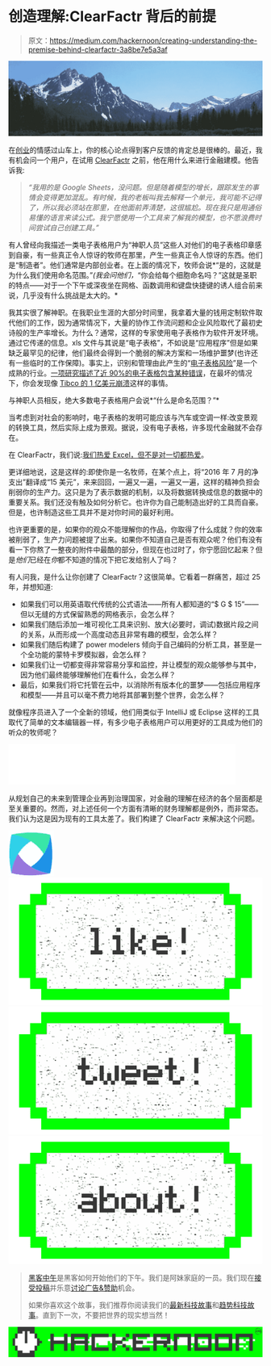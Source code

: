 # 创造理解:ClearFactr 背后的前提

> 原文：<https://medium.com/hackernoon/creating-understanding-the-premise-behind-clearfactr-3a8be7e5a3af>

![](img/35fa086b72ad0d55598abab1c474f84f.png)

在[创业](https://hackernoon.com/tagged/startup)的情感过山车上，你的核心论点得到客户反馈的肯定总是很棒的。最近，我有机会问一个用户，在试用 [ClearFactr](http://www.clearfactr.com) 之前，他在用什么来进行金融建模。他告诉我:

> *“我用的是 Google Sheets，没问题。但是随着模型的增长，跟踪发生的事情会变得更加混乱。有时候，我的老板叫我去解释一个单元，我可能不记得了，所以我必须站在那里，在他面前弄清楚，这很尴尬。现在我只是用通俗易懂的语言来读公式。我宁愿使用一个工具来了解我的模型，也不愿浪费时间尝试自己创建工具。”*

有人曾经向我描述一类电子表格用户为“神职人员”这些人对他们的电子表格印章感到自豪，有一些真正令人惊讶的牧师在那里，产生一些真正令人惊讶的东西。他们是“制造者”。他们通常是内部创业者。在上面的情况下，牧师会说*“是的，这就是为什么我们使用命名范围。”*(我会问他们，*“你会给每个细胞命名吗？”这就是圣职的特点——对于一个下午或深夜坐在网格、函数调用和键盘快捷键的诱人组合前来说，几乎没有什么挑战是太大的。*

我其实很了解神职。在我职业生涯的大部分时间里，我拿着大量的钱用定制软件取代他们的工作，因为通常情况下，大量的协作工作流问题和企业风险取代了最初史诗般的生产率增长。为什么？通常，这样的专家使用电子表格作为软件开发环境。通过它传递的信息。xls 文件与其说是“电子表格”，不如说是“应用程序”但是如果缺乏最罕见的纪律，他们最终会得到一个脆弱的解决方案和一场维护噩梦(也许还有一些临时的工作保障)。事实上，识别和管理由此产生的“[电子表格风险](http://www.eusprig.org/)”是一个成熟的行业。[一项研究描述了近 90%的电子表格包含某种错误](http://www.marketwatch.com/story/88-of-spreadsheets-have-errors-2013-04-17)，在最坏的情况下，你会发现像 [Tibco 的 1 亿美元崩溃](http://blogs.wsj.com/moneybeat/2014/10/16/spreadsheet-mistake-costs-tibco-shareholders-100-million/)这样的事情。

与神职人员相反，绝大多数电子表格用户会说*“什么是命名范围？”*

当考虑到对社会的影响时，电子表格的发明可能应该与汽车或空调一样:改变景观的转换工具，然后实际上成为景观。据说，没有电子表格，许多现代金融就不会存在。

在 ClearFactr，我们说:[我们热爱 Excel，但不是对一切都热爱](http://www.clearfactr.com/blog/we-love-excel-and-google-spreadsheet-and-the-others-just-not-for-everything)。

更详细地说，这是这样的:即使你是一名牧师，在某个点上，将“2016 年 7 月的净支出”翻译成“15 美元”，来来回回，一遍又一遍，一遍又一遍，这样的精神负担会削弱你的生产力。这只是为了表示数据的机制，以及将数据转换成信息的数据中的重要关系。我们还没有触及如何分析它。也许你为自己能制造出好的工具而自豪。但是，也许制造这些工具并不是对你时间的最好利用。

也许更重要的是，如果你的观众不能理解你的作品，你取得了什么成就？你的效率被削弱了，生产力问题被提了出来。如果你不知道自己是否有观众呢？他们有没有看一下你熬了一整夜的附件中最酷的部分，但现在也过时了，你宁愿回忆起来？但是*他们*已经在*你*都不知道的情况下把它发给别人了吗？

有人问我，是什么让你创建了 ClearFactr？这很简单。它看着一群痛苦，超过 25 年，并想知道:

*   如果我们可以用英语取代传统的公式语法——所有人都知道的“$ G $ 15”——但以无缝的方式保留熟悉的网格表示，会怎么样？
*   如果我们随后添加一堆可视化工具来识别、放大(必要时，调试)数据片段之间的关系，从而形成一个高度动态且非常有趣的模型，会怎么样？
*   如果我们随后构建了 power modelers 倾向于自己编码的分析工具，甚至是一个全功能的蒙特卡罗模拟器，会怎么样？
*   如果我们让一切都变得非常容易分享和监控，并让模型的观众能够参与其中，因为他们最终能够理解他们在看什么，会怎么样？
*   最后，如果我们将它托管在云中，以消除所有版本化的噩梦——包括应用程序和模型——并且可以毫不费力地将其部署到整个世界，会怎么样？

就像程序员进入了一个全新的领域，他们用类似于 IntelliJ 或 Eclipse 这样的工具取代了简单的文本编辑器一样，有多少电子表格用户可以用更好的工具成为他们的听众的牧师呢？

![](img/b580545a59c92cb07234256961ae8138.png)

从规划自己的未来到管理企业再到治理国家，对金融的理解在经济的各个层面都是至关重要的。然而，对上述任何一个方面有清晰的财务理解都是例外，而非常态。我们认为这是因为现有的工具太差了。我们构建了 ClearFactr 来解决这个问题。

![](img/ec4d1ff5e097067a9693882b1fec2bcc.png)[![](img/50ef4044ecd4e250b5d50f368b775d38.png)](http://bit.ly/HackernoonFB)[![](img/979d9a46439d5aebbdcdca574e21dc81.png)](https://goo.gl/k7XYbx)[![](img/2930ba6bd2c12218fdbbf7e02c8746ff.png)](https://goo.gl/4ofytp)

> [黑客中午](http://bit.ly/Hackernoon)是黑客如何开始他们的下午。我们是阿妹家庭的一员。我们现在[接受投稿](http://bit.ly/hackernoonsubmission)并乐意[讨论广告&赞助](mailto:partners@amipublications.com)机会。
> 
> 如果你喜欢这个故事，我们推荐你阅读我们的[最新科技故事](http://bit.ly/hackernoonlatestt)和[趋势科技故事](https://hackernoon.com/trending)。直到下一次，不要把世界的现实想当然！

[![](img/be0ca55ba73a573dce11effb2ee80d56.png)](https://goo.gl/Ahtev1)